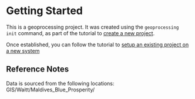 # Getting Started

This is a geoprocessing project. It was created using the `geoprocessing init` command, as part of the tutorial to [create a new project](https://github.com/seasketch/geoprocessing/wiki/Tutorials#create-a-new-geoprocessing-project).

Once established, you can follow the tutorial to [setup an existing project on a new system](https://github.com/seasketch/geoprocessing/wiki/Tutorials#setup-an-exising-project-on-your-local-system)

## Reference Notes

Data is sourced from the following locations: GIS/Waitt/Maldives_Blue_Prosperity/
